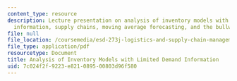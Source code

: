 ```yaml
---
content_type: resource
description: Lecture presentation on analysis of inventory models with limited demand
  information, supply chains, moving average forecasting, and the bullwhip effect.
file: null
file_location: /coursemedia/esd-273j-logistics-and-supply-chain-management-fall-2009/7c024f2f9223e821089500803d96f580_MITESD_273JF09_lec07.pdf
file_type: application/pdf
resourcetype: Document
title: Analysis of Inventory Models with Limited Demand Information
uid: 7c024f2f-9223-e821-0895-00803d96f580
---
```

